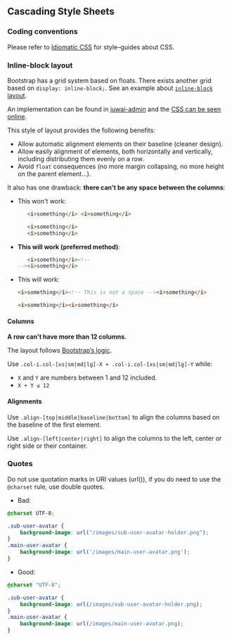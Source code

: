 ## Cascading Style Sheets


### Coding conventions

Please refer to [Idiomatic CSS](https://github.com/necolas/idiomatic-css) for style–guides about CSS.


### Inline-block layout

Bootstrap has a grid system based on floats. There exists another grid based on `display: inline-block;`. See an example about [`inline-block` layout](http://s.codepen.io/arkhi/debug/wabPVK).

An implementation can be found in [juwai-admin](https://github.com/juwai/juwai-admin/blob/master/resources/assets/less/inline-align.less)
and the [CSS can be seen online](http://list.juwai.io/juwai-admin/css/inline-align.css).

This style of layout provides the following benefits:

* Allow automatic alignment elements on their baseline (cleaner design).
* Allow easily alignment of elements, both horizontally and vertically, including distributing them evenly on a row.
* Avoid `float` consequences (no more margin collapsing, no more height on the parent element…).

It also has one drawback: **there can't be any space between the columns**:

* This won't work:

    ```html
       <i>something</i> <i>something</i>
    ```
    ```html
       <i>something</i>
       <i>something</i>
    ```
* **This will work (preferred method)**:

    ```html
       <i>something</i><!--
    --><i>something</i>
    ```
* This will work:

    ```html
    <i>something</i><!-- This is not a space --><i>something</i>
    ```
    ```html
    <i>something</i><i>something</i>
    ```


#### Columns

**A row can't have more than 12 columns.**

The layout follows [Bootstrap’s logic](http://getbootstrap.com/css/#grid-options).

Use `.col-i.col-[xs|sm|md|lg]-X + .col-i.col-[xs|sm|md|lg]-Y` while:

* `X` and `Y` are numbers between 1 and 12 included.
* `X + Y ≤ 12`


#### Alignments

Use `.align-[top|middle|baseline|bottom]` to align the columns based on the baseline of the first element.

Use `.align-[left|center|right]` to align the columns to the left, center or right side or their container.

### Quotes

Do not use quotation marks in URI values (url()), if you do need to use the `@charset` rule, use double quotes.

* Bad:

```css
@charset UTF-8;

.sub-user-avatar {
    background-image: url("/images/sub-user-avatar-holder.png");
}
.main-user-avatar {
    background-image: url('/images/main-user-avatar.png');
}
```

* Good:

```css
@charset "UTF-8";

.sub-user-avatar {
    background-image: url(/images/sub-user-avatar-holder.png);
}
.main-user-avatar {
    background-image: url(/images/main-user-avatar.png);
}
```
